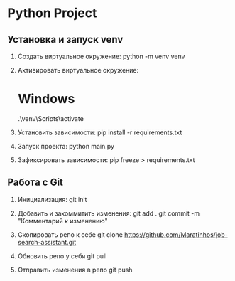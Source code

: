 # Python Project

## Установка и запуск venv

1. Создать виртуальное окружение:
   python -m venv venv

2. Активировать виртуальное окружение:
   # Windows
   .\venv\Scripts\activate

3. Установить зависимости:
   pip install -r requirements.txt

4. Запуск проекта:
   python main.py

5. Зафиксировать зависимости:
   pip freeze > requirements.txt



## Работа с Git

1. Инициализация:
   git init

2. Добавить и закоммитить изменения:
   git add .
   git commit -m "Комментарий к изменению"

3. Скопировать репо к себе
   git clone https://github.com/Maratinhos/job-search-assistant.git

4. Обновить репо у себя
   git pull

5. Отправить изменения в репо
   git push